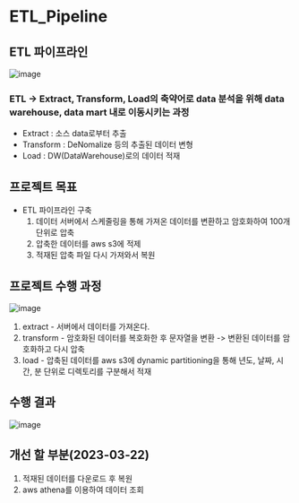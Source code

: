 # ETL_Pipeline
## ETL 파이프라인
![image](https://user-images.githubusercontent.com/48642518/225624054-e1af5b6f-00ec-4336-81e5-ff13eeb811fa.png)

### ETL -> Extract, Transform, Load의 축약어로 data 분석을 위해 data warehouse, data mart 내로 이동시키는 과정
* Extract : 소스 data로부터 추출
* Transform : DeNomalize 등의 추출된 데이터 변형
* Load : DW(DataWarehouse)로의 데이터 적재

## 프로젝트 목표
* ETL 파이프라인 구축
  1. 데이터 서버에서 스케줄링을 통해 가져온 데이터를 변환하고 암호화하여 100개 단위로 압축
  2. 압축한 데이터를 aws s3에 적제
  3. 적재된 압축 파일 다시 가져와서 복원

## 프로젝트 수행 과정
![image](https://user-images.githubusercontent.com/48642518/227080428-bab1cbb6-b697-4bb7-bac9-e1535263eb15.png)
1. extract - 서버에서 데이터를 가져온다.
2. transform - 암호화된 데이터를 복호화한 후 문자열을 변환 -> 변환된 데이터를 암호화하고 다시 압축
3. load - 압축된 데이터를 aws s3에 dynamic partitioning을 통해 년도, 날짜, 시간, 분 단위로 디렉토리를 구분해서 적재


## 수행 결과
![image](https://user-images.githubusercontent.com/48642518/227080143-44aa5158-9459-4823-86d8-cc44bab9d51b.png)

## 개선 할 부분(2023-03-22)
1. 적재된 데이터를 다운로드 후 복원
2. aws athena를 이용하여 데이터 조회
